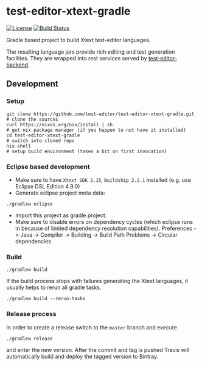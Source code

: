 # test-editor-xtext-gradle

[![License](http://img.shields.io/badge/license-EPL-blue.svg?style=flat)](https://www.eclipse.org/legal/epl-v10.html)
[![Build Status](https://travis-ci.org/test-editor/test-editor-xtext-gradle.svg?branch=master)](https://travis-ci.org/test-editor/test-editor-xtext-gradle)

Gradle based project to build Xtext test-editor languages.

The resulting language jars provide rich editing and test generation facilities. They are wrapped into rest services served by [test-editor-backend](https://github.com/test-editor/test-editor-backend).

## Development

### Setup

``` shell
git clone https://github.com/test-editor/test-editor-xtext-gradle.git  # clone the sources
curl https://nixos.org/nix/install | sh                                # get nix package manager (if you happen to not have it installed)
cd test-editor-xtext-gradle                                            # switch into cloned repo
nix-shell                                                              # setup build environment (takes a bit on first invocation)
```

### Eclipse based development

- Make sure to have `Xtext SDK 2.15`, `Buildship 2.2.1` installed (e.g. use Eclipse DSL Edition 4.9.0)
- Generate eclipse project meta data:

```shell
./gradlew eclipse
```

- Import this project as gradle project.
- Make sure to disable errors on dependency cycles (which eclipse runs in because of limited dependency resolution capabilities).
  Preferences -> Java -> Compiler -> Building -> Build Path Problems -> Circular dependencies
  
### Build

    ./gradlew build
    
If the build process stops with failures generating the Xtext languages, it usually helps to rerun all gradle tasks.
 
    ./gradlew build --rerun-tasks
 
### Release process

In order to create a release switch to the `master` branch and execute

    ./gradlew release

and enter the new version. After the commit and tag is pushed Travis will automatically build and deploy the tagged version to Bintray.
